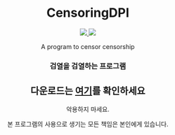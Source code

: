 <div align="center">
  <h1>CensoringDPI</h1>
  <a href="https://github.com/Cardroid/CensoringDPI/releases/latest">
    <img src="https://img.shields.io/github/v/release/Cardroid/CensoringDPI">
  </a>
    <a href="https://github.com/Cardroid/CensoringDPI/releases/latest">
    <img src="https://img.shields.io/github/downloads/Cardroid/CensoringDPI/total">
  </a>
    <br />
    
A program to censor censorship

### 검열을 검열하는 프로그램

## 다운로드는 [여기](https://github.com/Cardroid/CensoringDPI/releases/latest)를 확인하세요

악용하지 마세요.

본 프로그램의 사용으로 생기는 모든 책임은 본인에게 있습니다.
